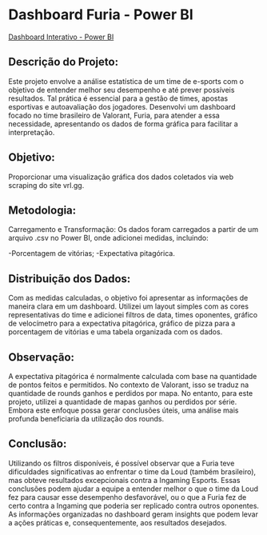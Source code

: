 # Dashboard Furia - Power BI

[Dashboard Interativo - Power BI](https://app.powerbi.com/view?r=eyJrIjoiOTc4YzJhMTYtYmUxOS00YmRlLTg0NDQtOTE1NmI3NTdhZDEyIiwidCI6IjVjYTQ5NWRkLWQ0ZmEtNGVmMy04MDdmLWNkZmNjNTBlNDQ2OSJ9)

## Descrição do Projeto:

Este projeto envolve a análise estatística de um time de e-sports com o objetivo de entender melhor seu desempenho e até prever possíveis resultados. 
Tal prática é essencial para a gestão de times, apostas esportivas e autoavaliação dos jogadores. Desenvolvi um dashboard focado no time brasileiro de Valorant, 
Furia, para atender a essa necessidade, apresentando os dados de forma gráfica para facilitar a interpretação.

## Objetivo:

Proporcionar uma visualização gráfica dos dados coletados via web scraping do site vrl.gg.


## Metodologia:

Carregamento e Transformação:
Os dados foram carregados a partir de um arquivo .csv no Power BI, onde adicionei medidas, incluindo:

-Porcentagem de vitórias;
-Expectativa pitagórica.

## Distribuição dos Dados:

Com as medidas calculadas, o objetivo foi apresentar as informações de maneira clara em um dashboard. Utilizei um layout simples 
com as cores representativas do time e adicionei filtros de data, times oponentes, gráfico de velocímetro para a expectativa pitagórica, 
gráfico de pizza para a porcentagem de vitórias e uma tabela organizada com os dados.

## Observação:

A expectativa pitagórica é normalmente calculada com base na quantidade de pontos feitos e permitidos. 
No contexto de Valorant, isso se traduz na quantidade de rounds ganhos e perdidos por mapa. 
No entanto, para este projeto, utilizei a quantidade de mapas ganhos ou perdidos por série. Embora este enfoque 
possa gerar conclusões úteis, uma análise mais profunda beneficiaria da utilização dos rounds.

## Conclusão:

Utilizando os filtros disponíveis, é possível observar que a Furia teve dificuldades significativas ao enfrentar o time da Loud 
(também brasileiro), mas obteve resultados excepcionais contra a Ingaming Esports. Essas conclusões podem ajudar a equipe a entender 
melhor o que o time da Loud fez para causar esse desempenho desfavorável, ou o que a Furia fez de certo contra a Ingaming que poderia 
ser replicado contra outros oponentes. As informações organizadas no dashboard geram insights que podem levar a ações práticas e, consequentemente, aos resultados desejados.
